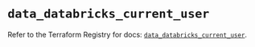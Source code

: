# `data_databricks_current_user`

Refer to the Terraform Registry for docs: [`data_databricks_current_user`](https://registry.terraform.io/providers/databricks/databricks/1.81.0/docs/data-sources/current_user).
